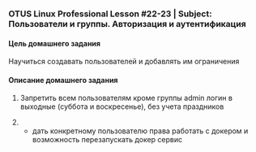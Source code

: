 ### OTUS Linux Professional Lesson #22-23 | Subject: Пользователи и группы. Авторизация и аутентификация

#### Цель домашнего задания
Научиться создавать пользователей и добавлять им ограничения

#### Описание домашнего задания
1. Запретить всем пользователям кроме группы admin логин в выходные (суббота и воскресенье), без учета праздников

2. * дать конкретному пользователю права работать с докером и возможность перезапускать докер сервис



